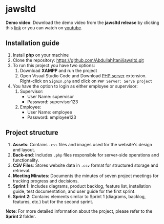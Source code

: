 # jawsltd

**Demo video**: Download the demo video from the **jawsltd release** by clicking this [link](https://github.com/Abdullah1tani/jawsltd/releases/tag/video) or you can watch on [youtube](https://youtu.be/oKNpZRpL0nU).

## Installation guide

1. Install **php** on your machine
2. Clone the repository: https://github.com/Abdullah1tani/jawsltd.git
3. To run this project you have two options:
   1. Download **XAMPP** and run the project
   2. Open Visual Studio Code and Download [PHP server](https://github.com/brapifra/vscode-phpserver) extension. Right-click on `SignIn.php` and click on `PHP Server: Serve project`
4. You have the option to login as either employee or supervisor:
   1. Supervisor:
      - User Name: supervisor
      - Password: supervisor123
   2. Employee:
       - User Name: employee
       - Password: employee123

## Project structure
1. **Assets**: Contains `.css` files and images used for the website's design and layout.
2. **Back-end**: Includes `.php` files responsible for server-side operations and functionality.
3. **CSV Files**: Stores website data in `.csv` format for structured storage and retrieval.
4. **Meeting Minutes**: Documents the minutes of seven project meetings for tracking progress and decisions.
5. **Sprint 1**: Includes diagrams, product backlog, feature list, installation guide, test documentation, and user guide for the first sprint.
6. **Sprint 2**: Contains elements similar to Sprint 1 (diagrams, backlog, features, etc.) but for the second sprint.


**Note**: For more detailed information about the project, please refer to the **Sprint 2** folder.

